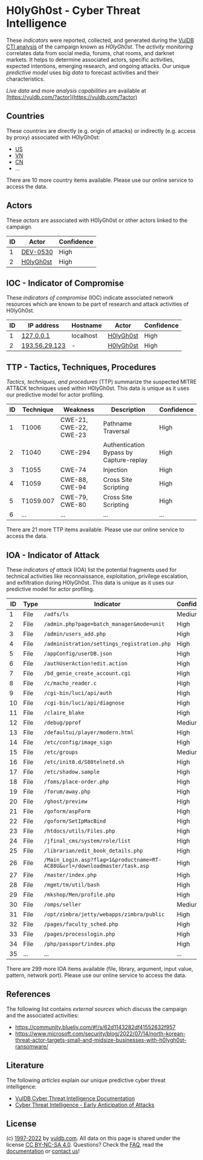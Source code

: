 # H0lyGh0st - Cyber Threat Intelligence

These _indicators_ were reported, collected, and generated during the [VulDB CTI analysis](https://vuldb.com/?kb.cti) of the campaign known as _H0lyGh0st_. The _activity monitoring_ correlates data from social media, forums, chat rooms, and darknet markets. It helps to determine associated actors, specific activities, expected intentions, emerging research, and ongoing attacks. Our unique _predictive model_ uses _big data_ to forecast activities and their characteristics.

_Live data_ and more _analysis capabilities_ are available at [https://vuldb.com/?actor](https://vuldb.com/?actor)

## Countries

These _countries_ are directly (e.g. origin of attacks) or indirectly (e.g. access by proxy) associated with H0lyGh0st:

* [US](https://vuldb.com/?country.us)
* [VN](https://vuldb.com/?country.vn)
* [CN](https://vuldb.com/?country.cn)
* ...

There are 10 more country items available. Please use our online service to access the data.

## Actors

These _actors_ are associated with H0lyGh0st or other actors linked to the campaign.

ID | Actor | Confidence
-- | ----- | ----------
1 | [DEV-0530](https://vuldb.com/?actor.dev-0530) | High
2 | [H0lyGh0st](https://vuldb.com/?actor.h0lygh0st) | High

## IOC - Indicator of Compromise

These _indicators of compromise_ (IOC) indicate associated network resources which are known to be part of research and attack activities of H0lyGh0st.

ID | IP address | Hostname | Actor | Confidence
-- | ---------- | -------- | ----- | ----------
1 | [127.0.0.1](https://vuldb.com/?ip.127.0.0.1) | localhost | [H0lyGh0st](https://vuldb.com/?actor.h0lygh0st) | High
2 | [193.56.29.123](https://vuldb.com/?ip.193.56.29.123) | - | [H0lyGh0st](https://vuldb.com/?actor.h0lygh0st) | High

## TTP - Tactics, Techniques, Procedures

_Tactics, techniques, and procedures_ (TTP) summarize the suspected MITRE ATT&CK techniques used within H0lyGh0st. This data is unique as it uses our predictive model for actor profiling.

ID | Technique | Weakness | Description | Confidence
-- | --------- | -------- | ----------- | ----------
1 | T1006 | CWE-21, CWE-22, CWE-23 | Pathname Traversal | High
2 | T1040 | CWE-294 | Authentication Bypass by Capture-replay | High
3 | T1055 | CWE-74 | Injection | High
4 | T1059 | CWE-88, CWE-94 | Cross Site Scripting | High
5 | T1059.007 | CWE-79, CWE-80 | Cross Site Scripting | High
6 | ... | ... | ... | ...

There are 21 more TTP items available. Please use our online service to access the data.

## IOA - Indicator of Attack

These _indicators of attack_ (IOA) list the potential fragments used for technical activities like reconnaissance, exploitation, privilege escalation, and exfiltration during H0lyGh0st. This data is unique as it uses our predictive model for actor profiling.

ID | Type | Indicator | Confidence
-- | ---- | --------- | ----------
1 | File | `/adfs/ls` | Medium
2 | File | `/admin.php?page=batch_manager&mode=unit` | High
3 | File | `/admin/users_add.php` | High
4 | File | `/administration/settings_registration.php` | High
5 | File | `/appConfig/userDB.json` | High
6 | File | `/authUserAction!edit.action` | High
7 | File | `/bd_genie_create_account.cgi` | High
8 | File | `/c/macho_reader.c` | High
9 | File | `/cgi-bin/luci/api/auth` | High
10 | File | `/cgi-bin/luci/api/diagnose` | High
11 | File | `/claire_blake` | High
12 | File | `/debug/pprof` | Medium
13 | File | `/defaultui/player/modern.html` | High
14 | File | `/etc/config/image_sign` | High
15 | File | `/etc/groups` | Medium
16 | File | `/etc/init0.d/S80telnetd.sh` | High
17 | File | `/etc/shadow.sample` | High
18 | File | `/foms/place-order.php` | High
19 | File | `/forum/away.php` | High
20 | File | `/ghost/preview` | High
21 | File | `/goform/aspForm` | High
22 | File | `/goform/SetIpMacBind` | High
23 | File | `/htdocs/utils/Files.php` | High
24 | File | `/jfinal_cms/system/role/list` | High
25 | File | `/librarian/edit_book_details.php` | High
26 | File | `/Main_Login.asp?flag=1&productname=RT-AC88U&url=/downloadmaster/task.asp` | High
27 | File | `/master/index.php` | High
28 | File | `/mgmt/tm/util/bash` | High
29 | File | `/mkshop/Men/profile.php` | High
30 | File | `/omps/seller` | Medium
31 | File | `/opt/zimbra/jetty/webapps/zimbra/public` | High
32 | File | `/pages/faculty_sched.php` | High
33 | File | `/pages/processlogin.php` | High
34 | File | `/php/passport/index.php` | High
35 | ... | ... | ...

There are 299 more IOA items available (file, library, argument, input value, pattern, network port). Please use our online service to access the data.

## References

The following list contains _external sources_ which discuss the campaign and the associated activities:

* https://community.blueliv.com/#!/s/62d1143282df41552632f957
* https://www.microsoft.com/security/blog/2022/07/14/north-korean-threat-actor-targets-small-and-midsize-businesses-with-h0lygh0st-ransomware/

## Literature

The following _articles_ explain our unique predictive cyber threat intelligence:

* [VulDB Cyber Threat Intelligence Documentation](https://vuldb.com/?kb.cti)
* [Cyber Threat Intelligence - Early Anticipation of Attacks](https://www.scip.ch/en/?labs.20201022)

## License

(c) [1997-2022](https://vuldb.com/?kb.changelog) by [vuldb.com](https://vuldb.com/?kb.about). All data on this page is shared under the license [CC BY-NC-SA 4.0](https://creativecommons.org/licenses/by-nc-sa/4.0/). Questions? Check the [FAQ](https://vuldb.com/?kb.faq), read the [documentation](https://vuldb.com/?kb) or [contact us](https://vuldb.com/?contact)!
